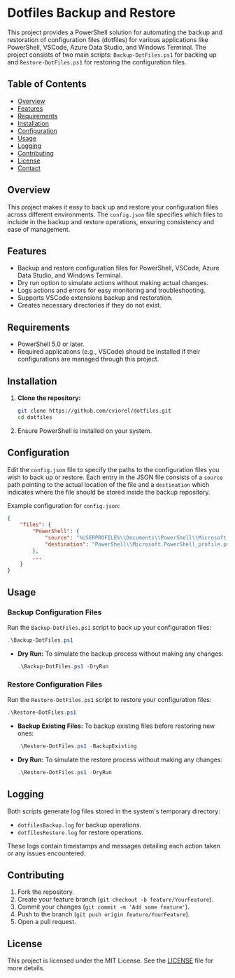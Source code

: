 # Dotfiles Backup and Restore

This project provides a PowerShell solution for automating the backup and restoration of configuration files (dotfiles) for various applications like PowerShell, VSCode, Azure Data Studio, and Windows Terminal. The project consists of two main scripts: `Backup-DotFiles.ps1` for backing up and `Restore-DotFiles.ps1` for restoring the configuration files.

## Table of Contents

- [Overview](#overview)
- [Features](#features)
- [Requirements](#requirements)
- [Installation](#installation)
- [Configuration](#configuration)
- [Usage](#usage)
- [Logging](#logging)
- [Contributing](#contributing)
- [License](#license)
- [Contact](#contact)

## Overview

This project makes it easy to back up and restore your configuration files across different environments. The `config.json` file specifies which files to include in the backup and restore operations, ensuring consistency and ease of management.

## Features

- Backup and restore configuration files for PowerShell, VSCode, Azure Data Studio, and Windows Terminal.
- Dry run option to simulate actions without making actual changes.
- Logs actions and errors for easy monitoring and troubleshooting.
- Supports VSCode extensions backup and restoration.
- Creates necessary directories if they do not exist.

## Requirements

- PowerShell 5.0 or later.
- Required applications (e.g., VSCode) should be installed if their configurations are managed through this project.

## Installation

1. **Clone the repository:**

   ```bash
   git clone https://github.com/cviorel/dotfiles.git
   cd dotfiles
   ```

2. Ensure PowerShell is installed on your system.

## Configuration

Edit the `config.json` file to specify the paths to the configuration files you wish to back up or restore. Each entry in the JSON file consists of a `source` path pointing to the actual location of the file and a `destination` which indicates where the file should be stored inside the backup repository.

Example configuration for `config.json`:

```json
{
    "files": {
        "PowerShell": {
            "source": "%USERPROFILE%\\Documents\\PowerShell\\Microsoft.PowerShell_profile.ps1",
            "destination": "PowerShell\\Microsoft.PowerShell_profile.ps1"
        },
        ...
    }
}
```

## Usage

### Backup Configuration Files

Run the `Backup-DotFiles.ps1` script to back up your configuration files:

```PowerShell
.\Backup-DotFiles.ps1
```

- **Dry Run:** To simulate the backup process without making any changes:

  ```PowerShell
  .\Backup-DotFiles.ps1 -DryRun
  ```

### Restore Configuration Files

Run the `Restore-DotFiles.ps1` script to restore your configuration files:

```PowerShell
.\Restore-DotFiles.ps1
```

- **Backup Existing Files:** To backup existing files before restoring new ones:

  ```PowerShell
  .\Restore-DotFiles.ps1 -BackupExisting
  ```

- **Dry Run:** To simulate the restore process without making any changes:

  ```PowerShell
  .\Restore-DotFiles.ps1 -DryRun
  ```

## Logging

Both scripts generate log files stored in the system's temporary directory:

- `dotfilesBackup.log` for backup operations.
- `dotfilesRestore.log` for restore operations.

These logs contain timestamps and messages detailing each action taken or any issues encountered.

## Contributing

1. Fork the repository.
2. Create your feature branch (`git checkout -b feature/YourFeature`).
3. Commit your changes (`git commit -m 'Add some feature'`).
4. Push to the branch (`git push origin feature/YourFeature`).
5. Open a pull request.

## License

This project is licensed under the MIT License. See the [LICENSE](LICENSE) file for more details.
